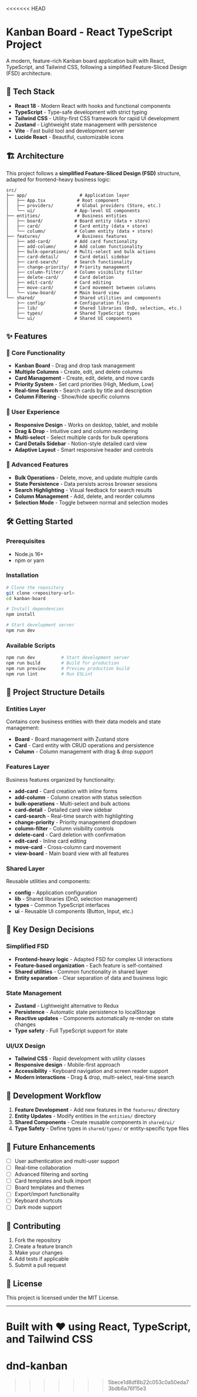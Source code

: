 <<<<<<< HEAD
# Kanban Board - React TypeScript Project

A modern, feature-rich Kanban board application built with React, TypeScript, and Tailwind CSS, following a simplified Feature-Sliced Design (FSD) architecture.

## 🚀 Tech Stack

- **React 18** - Modern React with hooks and functional components
- **TypeScript** - Type-safe development with strict typing
- **Tailwind CSS** - Utility-first CSS framework for rapid UI development
- **Zustand** - Lightweight state management with persistence
- **Vite** - Fast build tool and development server
- **Lucide React** - Beautiful, customizable icons

## 🏗️ Architecture

This project follows a **simplified Feature-Sliced Design (FSD)** structure, adapted for frontend-heavy business logic:

```
src/
├── app/                    # Application layer
│   ├── App.tsx            # Root component
│   ├── providers/         # Global providers (Store, etc.)
│   └── ui/               # App-level UI components
├── entities/              # Business entities
│   ├── board/            # Board entity (data + store)
│   ├── card/             # Card entity (data + store)
│   └── column/           # Column entity (data + store)
├── features/              # Business features
│   ├── add-card/         # Add card functionality
│   ├── add-column/       # Add column functionality
│   ├── bulk-operations/  # Multi-select and bulk actions
│   ├── card-detail/      # Card detail sidebar
│   ├── card-search/      # Search functionality
│   ├── change-priority/  # Priority management
│   ├── column-filter/    # Column visibility filter
│   ├── delete-card/      # Card deletion
│   ├── edit-card/        # Card editing
│   ├── move-card/        # Card movement between columns
│   └── view-board/       # Main board view
└── shared/               # Shared utilities and components
    ├── config/           # Configuration files
    ├── lib/              # Shared libraries (DnD, selection, etc.)
    ├── types/            # Shared TypeScript types
    └── ui/               # Shared UI components
```

## ✨ Features

### 🎯 Core Functionality
- **Kanban Board** - Drag and drop task management
- **Multiple Columns** - Create, edit, and delete columns
- **Card Management** - Create, edit, delete, and move cards
- **Priority System** - Set card priorities (High, Medium, Low)
- **Real-time Search** - Search cards by title and description
- **Column Filtering** - Show/hide specific columns

### 🎨 User Experience
- **Responsive Design** - Works on desktop, tablet, and mobile
- **Drag & Drop** - Intuitive card and column reordering
- **Multi-select** - Select multiple cards for bulk operations
- **Card Details Sidebar** - Notion-style detailed card view
- **Adaptive Layout** - Smart responsive header and controls

### 🔧 Advanced Features
- **Bulk Operations** - Delete, move, and update multiple cards
- **State Persistence** - Data persists across browser sessions
- **Search Highlighting** - Visual feedback for search results
- **Column Management** - Add, delete, and reorder columns
- **Selection Mode** - Toggle between normal and selection modes

## 🛠️ Getting Started

### Prerequisites
- Node.js 16+ 
- npm or yarn

### Installation
```bash
# Clone the repository
git clone <repository-url>
cd kanban-board

# Install dependencies
npm install

# Start development server
npm run dev
```

### Available Scripts
```bash
npm run dev          # Start development server
npm run build        # Build for production
npm run preview      # Preview production build
npm run lint         # Run ESLint
```

## 📁 Project Structure Details

### Entities Layer
Contains core business entities with their data models and state management:

- **Board** - Board management with Zustand store
- **Card** - Card entity with CRUD operations and persistence
- **Column** - Column management with drag & drop support

### Features Layer
Business features organized by functionality:

- **add-card** - Card creation with inline forms
- **add-column** - Column creation with status selection
- **bulk-operations** - Multi-select and bulk actions
- **card-detail** - Detailed card view sidebar
- **card-search** - Real-time search with highlighting
- **change-priority** - Priority management dropdown
- **column-filter** - Column visibility controls
- **delete-card** - Card deletion with confirmation
- **edit-card** - Inline card editing
- **move-card** - Cross-column card movement
- **view-board** - Main board view with all features

### Shared Layer
Reusable utilities and components:

- **config** - Application configuration
- **lib** - Shared libraries (DnD, selection management)
- **types** - Common TypeScript interfaces
- **ui** - Reusable UI components (Button, Input, etc.)

## 🎯 Key Design Decisions

### Simplified FSD
- **Frontend-heavy logic** - Adapted FSD for complex UI interactions
- **Feature-based organization** - Each feature is self-contained
- **Shared utilities** - Common functionality in shared layer
- **Entity separation** - Clear separation of data and business logic

### State Management
- **Zustand** - Lightweight alternative to Redux
- **Persistence** - Automatic state persistence to localStorage
- **Reactive updates** - Components automatically re-render on state changes
- **Type safety** - Full TypeScript support for state

### UI/UX Design
- **Tailwind CSS** - Rapid development with utility classes
- **Responsive design** - Mobile-first approach
- **Accessibility** - Keyboard navigation and screen reader support
- **Modern interactions** - Drag & drop, multi-select, real-time search

## 🔄 Development Workflow

1. **Feature Development** - Add new features in the `features/` directory
2. **Entity Updates** - Modify entities in the `entities/` directory
3. **Shared Components** - Create reusable components in `shared/ui/`
4. **Type Safety** - Define types in `shared/types/` or entity-specific type files

## 🚀 Future Enhancements

- [ ] User authentication and multi-user support
- [ ] Real-time collaboration
- [ ] Advanced filtering and sorting
- [ ] Card templates and bulk import
- [ ] Board templates and themes
- [ ] Export/import functionality
- [ ] Keyboard shortcuts
- [ ] Dark mode support

## 📝 Contributing

1. Fork the repository
2. Create a feature branch
3. Make your changes
4. Add tests if applicable
5. Submit a pull request

## 📄 License

This project is licensed under the MIT License.

---

Built with ❤️ using React, TypeScript, and Tailwind CSS
=======
# dnd-kanban
>>>>>>> 5bece1d8df8b22c053c0a50eda73bdb6a76f15e3
